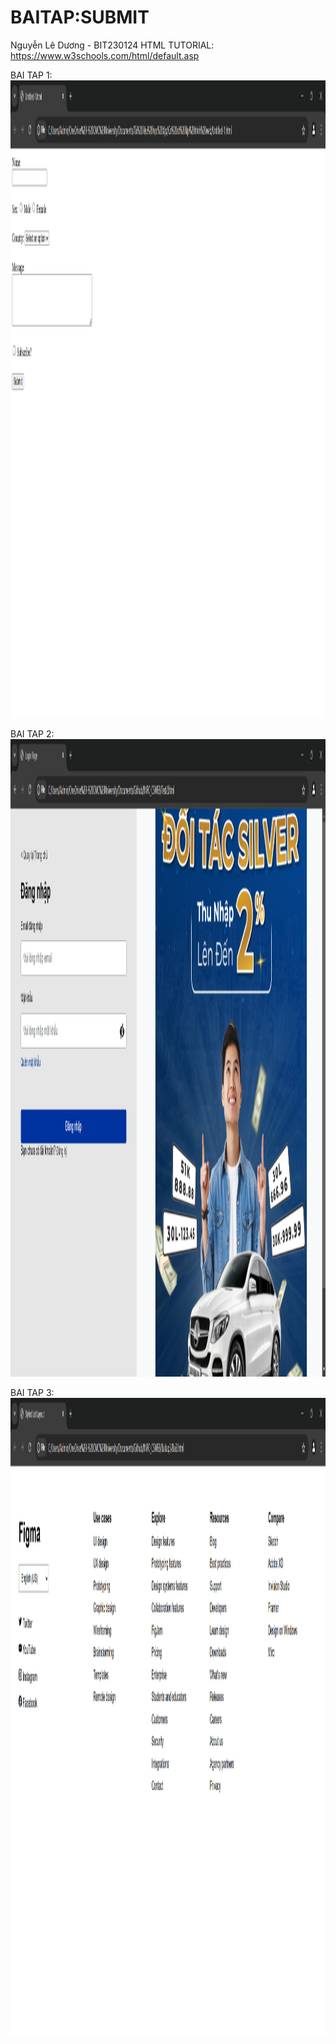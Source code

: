 # BAITAP:SUBMIT
Nguyễn Lê Dương - BIT230124
HTML TUTORIAL: https://www.w3schools.com/html/default.asp

BAI TAP 1:
<img src="BT1.png" alt="Baitap1.com" width="1919" height="1020">


BAI TAP 2:
<img src="BT2.png" alt="Baitap2.com" width="1919" height="1020">

BAI TAP 3:
<img src="BT3.png" alt="Baitap3.com" width="1919" height="1020">

